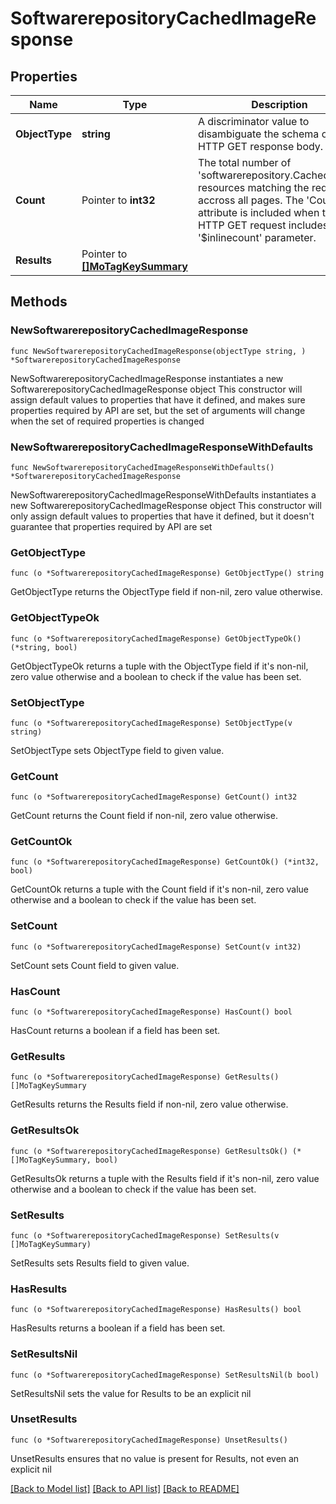 # SoftwarerepositoryCachedImageResponse

## Properties

Name | Type | Description | Notes
------------ | ------------- | ------------- | -------------
**ObjectType** | **string** | A discriminator value to disambiguate the schema of a HTTP GET response body. | 
**Count** | Pointer to **int32** | The total number of &#39;softwarerepository.CachedImage&#39; resources matching the request, accross all pages. The &#39;Count&#39; attribute is included when the HTTP GET request includes the &#39;$inlinecount&#39; parameter. | [optional] 
**Results** | Pointer to [**[]MoTagKeySummary**](mo.TagKeySummary.md) |  | [optional] 

## Methods

### NewSoftwarerepositoryCachedImageResponse

`func NewSoftwarerepositoryCachedImageResponse(objectType string, ) *SoftwarerepositoryCachedImageResponse`

NewSoftwarerepositoryCachedImageResponse instantiates a new SoftwarerepositoryCachedImageResponse object
This constructor will assign default values to properties that have it defined,
and makes sure properties required by API are set, but the set of arguments
will change when the set of required properties is changed

### NewSoftwarerepositoryCachedImageResponseWithDefaults

`func NewSoftwarerepositoryCachedImageResponseWithDefaults() *SoftwarerepositoryCachedImageResponse`

NewSoftwarerepositoryCachedImageResponseWithDefaults instantiates a new SoftwarerepositoryCachedImageResponse object
This constructor will only assign default values to properties that have it defined,
but it doesn't guarantee that properties required by API are set

### GetObjectType

`func (o *SoftwarerepositoryCachedImageResponse) GetObjectType() string`

GetObjectType returns the ObjectType field if non-nil, zero value otherwise.

### GetObjectTypeOk

`func (o *SoftwarerepositoryCachedImageResponse) GetObjectTypeOk() (*string, bool)`

GetObjectTypeOk returns a tuple with the ObjectType field if it's non-nil, zero value otherwise
and a boolean to check if the value has been set.

### SetObjectType

`func (o *SoftwarerepositoryCachedImageResponse) SetObjectType(v string)`

SetObjectType sets ObjectType field to given value.


### GetCount

`func (o *SoftwarerepositoryCachedImageResponse) GetCount() int32`

GetCount returns the Count field if non-nil, zero value otherwise.

### GetCountOk

`func (o *SoftwarerepositoryCachedImageResponse) GetCountOk() (*int32, bool)`

GetCountOk returns a tuple with the Count field if it's non-nil, zero value otherwise
and a boolean to check if the value has been set.

### SetCount

`func (o *SoftwarerepositoryCachedImageResponse) SetCount(v int32)`

SetCount sets Count field to given value.

### HasCount

`func (o *SoftwarerepositoryCachedImageResponse) HasCount() bool`

HasCount returns a boolean if a field has been set.

### GetResults

`func (o *SoftwarerepositoryCachedImageResponse) GetResults() []MoTagKeySummary`

GetResults returns the Results field if non-nil, zero value otherwise.

### GetResultsOk

`func (o *SoftwarerepositoryCachedImageResponse) GetResultsOk() (*[]MoTagKeySummary, bool)`

GetResultsOk returns a tuple with the Results field if it's non-nil, zero value otherwise
and a boolean to check if the value has been set.

### SetResults

`func (o *SoftwarerepositoryCachedImageResponse) SetResults(v []MoTagKeySummary)`

SetResults sets Results field to given value.

### HasResults

`func (o *SoftwarerepositoryCachedImageResponse) HasResults() bool`

HasResults returns a boolean if a field has been set.

### SetResultsNil

`func (o *SoftwarerepositoryCachedImageResponse) SetResultsNil(b bool)`

 SetResultsNil sets the value for Results to be an explicit nil

### UnsetResults
`func (o *SoftwarerepositoryCachedImageResponse) UnsetResults()`

UnsetResults ensures that no value is present for Results, not even an explicit nil

[[Back to Model list]](../README.md#documentation-for-models) [[Back to API list]](../README.md#documentation-for-api-endpoints) [[Back to README]](../README.md)



